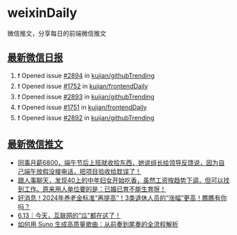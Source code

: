 # weixinDaily
微信推文，分享每日的前端微信推文

## [最新微信日报](https://github.com/kujian/weixinDaily/issues)

<!--START_SECTION:activity-->
1. ❗ Opened issue [#2894](https://github.com/kujian/githubTrending/issues/2894) in [kujian/githubTrending](https://github.com/kujian/githubTrending)
2. ❗ Opened issue [#1752](https://github.com/kujian/frontendDaily/issues/1752) in [kujian/frontendDaily](https://github.com/kujian/frontendDaily)
3. ❗ Opened issue [#2893](https://github.com/kujian/githubTrending/issues/2893) in [kujian/githubTrending](https://github.com/kujian/githubTrending)
4. ❗ Opened issue [#1751](https://github.com/kujian/frontendDaily/issues/1751) in [kujian/frontendDaily](https://github.com/kujian/frontendDaily)
5. ❗ Opened issue [#2892](https://github.com/kujian/githubTrending/issues/2892) in [kujian/githubTrending](https://github.com/kujian/githubTrending)
<!--END_SECTION:activity-->


## [最新微信推文](https://weixin.qdkfweb.cn/)

<!-- BLOG-POST-LIST:START -->
- [同事月薪6800，端午节后上班就收拾东西，她说组长给领导反馈说，因为自己端午放假没接电话，把项目验收给耽误了！](https://weixin.qdkfweb.cn/49535.html)
- [跟人事聊天，发现40上的中年妇女开始吃香，虽然工资按趋势下调，但可以找到工作。原来用人单位要的是：已婚已育不能生育呀！](https://weixin.qdkfweb.cn/49537.html)
- [好消息！2024年养老金标准“再提高”！3类退休人员的“涨幅”更高！瞧瞧有你吗？](https://weixin.qdkfweb.cn/49540.html)
- [6.13｜今天，互联网的“瓜”都在这了！](https://weixin.qdkfweb.cn/49555.html)
- [如何用 Suno 生成高质量歌曲：从前奏到尾奏的全流程解析](https://weixin.qdkfweb.cn/49490.html)
<!-- BLOG-POST-LIST:END -->